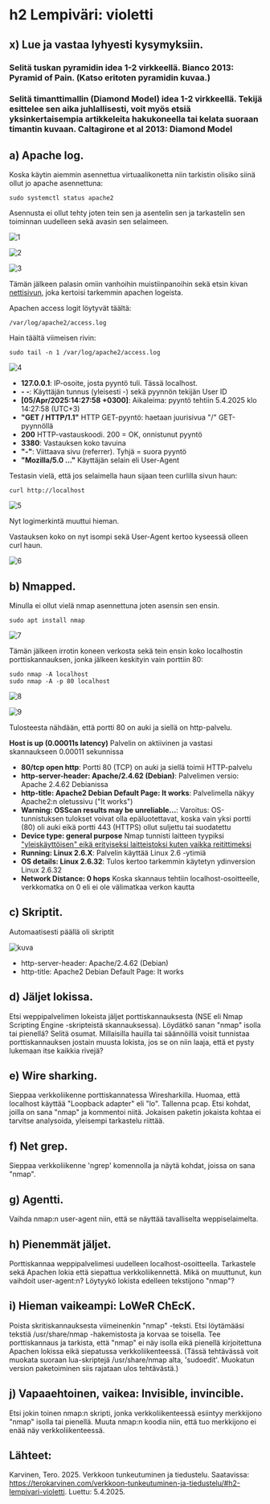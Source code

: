 # h2 Lempiväri: violetti

## x) Lue ja vastaa lyhyesti kysymyksiin. 

### Selitä tuskan pyramidin idea 1-2 virkkeellä. Bianco 2013: Pyramid of Pain. (Katso eritoten pyramidin kuvaa.)

### Selitä timanttimallin (Diamond Model) idea 1-2 virkkeellä. Tekijä esittelee sen aika juhlallisesti, voit myös etsiä yksinkertaisempia artikkeleita hakukoneella tai kelata suoraan timantin kuvaan. Caltagirone et al 2013: Diamond Model

## a) Apache log. 

Koska käytin aiemmin asennettua virtuaalikonetta niin tarkistin olisiko siinä ollut jo apache asennettuna:

    sudo systemctl status apache2
    
Asennusta ei ollut tehty joten tein sen ja asentelin sen ja tarkastelin sen toiminnan uudelleen sekä avasin sen selaimeen.

![1](https://github.com/user-attachments/assets/7e6550e6-c7a1-43bc-a86c-256e12ccf7ed)

![2](https://github.com/user-attachments/assets/d8e79aa5-0662-46f9-85eb-2534ff39c020)

![3](https://github.com/user-attachments/assets/0bfb77b7-b219-4246-b5eb-fe432555019b)

Tämän jälkeen palasin omiin vanhoihin muistiinpanoihin sekä etsin kivan [nettisivun](https://www.sumologic.com/blog/apache-access-log/), joka kertoisi tarkemmin apachen logeista.

Apachen access logit löytyvät täältä:

    /var/log/apache2/access.log

Hain täältä viimeisen rivin:

    sudo tail -n 1 /var/log/apache2/access.log

![4](https://github.com/user-attachments/assets/8c18194e-f327-4737-bd08-7707871ef139)

- **127.0.0.1**: IP-osoite, josta pyyntö tuli. Tässä localhost.
- **- -**:	Käyttäjän tunnus (yleisesti -) sekä pyynnön tekijän User ID
- **[05/Apr/2025:14:27:58 +0300]**:	Aikaleima: pyyntö tehtiin 5.4.2025 klo 14:27:58 (UTC+3)
- **"GET / HTTP/1.1"**	HTTP GET-pyyntö: haetaan juurisivua "/" GET-pyynnöllä
- **200**	HTTP-vastauskoodi. 200 = OK, onnistunut pyyntö
- **3380**: Vastauksen koko tavuina
- **"-"**: 	Viittaava sivu (referrer). Tyhjä = suora pyyntö
- **"Mozilla/5.0 ..."**	Käyttäjän selain eli User-Agent

Testasin vielä, että jos selaimella haun sijaan teen curlilla sivun haun:

    curl http://localhost

![5](https://github.com/user-attachments/assets/2fe30bf1-809f-4ed0-a217-5d7fc1baebef)

Nyt logimerkintä muuttui hieman.

Vastauksen koko on nyt isompi sekä User-Agent kertoo kyseessä olleen curl haun.

![6](https://github.com/user-attachments/assets/8915c5b6-b60e-433d-b3bd-511f31075670)

## b) Nmapped. 

Minulla ei ollut vielä nmap asennettuna joten asensin sen ensin.

    sudo apt install nmap
    
![7](https://github.com/user-attachments/assets/d3150ede-22b1-4e64-8c8f-3bebe31b3773)

Tämän jälkeen irrotin koneen verkosta sekä tein ensin koko localhostin porttiskannauksen, jonka jälkeen keskityin vain porttiin 80:

    sudo nmap -A localhost
    sudo nmap -A -p 80 localhost

![8](https://github.com/user-attachments/assets/716a5494-b930-4796-8429-ef7466ebd1fe)

![9](https://github.com/user-attachments/assets/36771b7c-4f6f-4145-8845-44d050b7f86c)

Tulosteesta nähdään, että portti 80 on auki ja siellä on http-palvelu.

**Host is up (0.00011s latency)**	Palvelin on aktiivinen ja vastasi skannaukseen 0.00011 sekunnissa

- **80/tcp open http**:	Portti 80 (TCP) on auki ja siellä toimii HTTP-palvelu
- **http-server-header: Apache/2.4.62 (Debian)**:	Palvelimen versio: Apache 2.4.62 Debianissa
- **http-title: Apache2 Debian Default Page: It works**:	Palvelimella näkyy Apache2:n oletussivu ("It works")
- **Warning: OSScan results may be unreliable...**: Varoitus: OS-tunnistuksen tulokset voivat olla epäluotettavat, koska vain yksi portti (80) oli auki eikä portti 443 (HTTPS) ollut suljettu tai suodatettu
- **Device type: general purpose**	Nmap tunnisti laitteen tyypiksi ["yleiskäyttöisen" eikä erityiseksi laitteistoksi kuten vaikka reitittimeksi](https://nmap.org/book/osdetect-device-types.html)
- **Running: Linux 2.6.X**:	Palvelin käyttää Linux 2.6 -ytimiä 
- **OS details: Linux 2.6.32**:	Tulos kertoo tarkemmin käytetyn ydinversion Linux 2.6.32
- **Network Distance: 0 hops**	Koska skannaus tehtiin localhost-osoitteelle, verkkomatka on 0 eli ei ole välimatkaa verkon kautta

## c) Skriptit. 

Automaatisesti päällä oli skriptit

![kuva](https://github.com/user-attachments/assets/0da0a6b0-8ded-4ee4-a50e-bed7677d16f5)

- http-server-header: Apache/2.4.62 (Debian)
- http-title: Apache2 Debian Default Page: It works



## d) Jäljet lokissa. 

Etsi weppipalvelimen lokeista jäljet porttiskannauksesta (NSE eli Nmap Scripting Engine -skripteistä skannauksessa). Löydätkö sanan "nmap" isolla tai pienellä? Selitä osumat. Millaisilla hauilla tai säännöillä voisit tunnistaa porttiskannauksen jostain muusta lokista, jos se on niin laaja, että et pysty lukemaan itse kaikkia rivejä?


## e) Wire sharking. 

Sieppaa verkkoliikenne porttiskannatessa Wiresharkilla. Huomaa, että localhost käyttää "Loopback adapter" eli "lo". Tallenna pcap. Etsi kohdat, joilla on sana "nmap" ja kommentoi niitä. Jokaisen paketin jokaista kohtaa ei tarvitse analysoida, yleisempi tarkastelu riittää.

    
## f) Net grep. 

Sieppaa verkkoliikenne 'ngrep' komennolla ja näytä kohdat, joissa on sana "nmap".

## g) Agentti. 

Vaihda nmap:n user-agent niin, että se näyttää tavalliselta weppiselaimelta.

## h) Pienemmät jäljet. 

Porttiskannaa weppipalvelimesi uudelleen localhost-osoitteella. Tarkastele sekä Apachen lokia että siepattua verkkoliikennettä. Mikä on muuttunut, kun vaihdoit user-agent:n? Löytyykö lokista edelleen tekstijono "nmap"?

## i) Hieman vaikeampi: LoWeR ChEcK. 

Poista skritiskannauksesta viimeinenkin "nmap" -teksti. Etsi löytämääsi tekstiä /usr/share/nmap -hakemistosta ja korvaa se toisella. Tee porttiskannaus ja tarkista, että "nmap" ei näy isolla eikä pienellä kirjoitettuna Apachen lokissa eikä siepatussa verkkoliikenteessä. (Tässä tehtävässä voit muokata suoraan lua-skriptejä /usr/share/nmap alta, 'sudoedit'. Muokatun version paketoiminen siis rajataan ulos tehtävästä.)

## j) Vapaaehtoinen, vaikea: Invisible, invincible. 

Etsi jokin toinen nmap:n skripti, jonka verkkoliikenteessä esiintyy merkkijono "nmap" isolla tai pienellä. Muuta nmap:n koodia niin, että tuo merkkijono ei enää näy verkkoliikenteessä. 

## Lähteet:

Karvinen, Tero. 2025. Verkkoon tunkeutuminen ja tiedustelu. Saatavissa: https://terokarvinen.com/verkkoon-tunkeutuminen-ja-tiedustelu/#h2-lempivari-violetti. Luettu: 5.4.2025.
